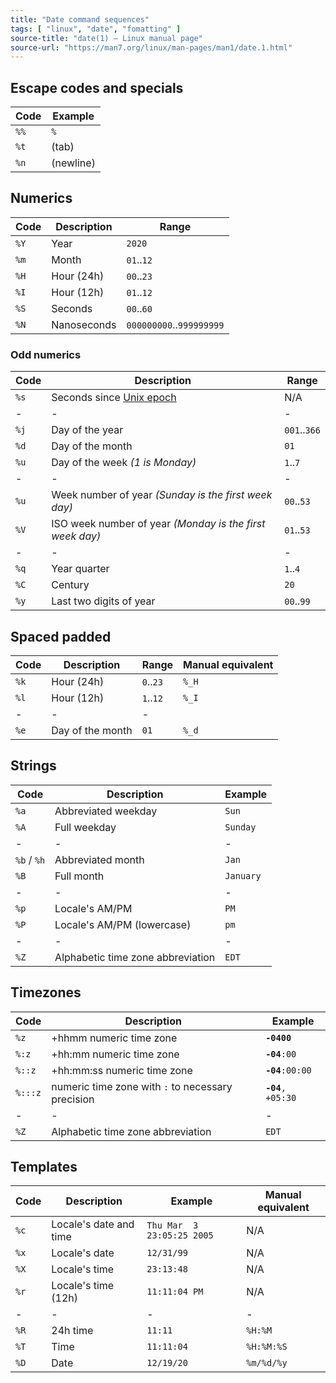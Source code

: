 ```yaml
---
title: "Date command sequences"
tags: [ "linux", "date", "fomatting" ]
source-title: "date(1) — Linux manual page"
source-url: "https://man7.org/linux/man-pages/man1/date.1.html"
---
```


## Escape codes and specials

| Code | Example   |
| ---- | --------- |
| `%%` | `%`       |
| `%t` | (tab)     |
| `%n` | (newline) |

## Numerics

| Code | Description | Range                    |
| ---- | ----------- | ------------------------ |
| `%Y` | Year        | `2020`                   |
| `%m` | Month       | `01`..`12`               |
| `%H` | Hour (24h)  | `00`..`23`               |
| `%I` | Hour (12h)  | `01`..`12`               |
| `%S` | Seconds     | `00`..`60`               |
| `%N` | Nanoseconds | `000000000`..`999999999` |

### Odd numerics

| Code | Description                                                         | Range        |
| ---- | ------------------------------------------------------------------- | ------------ |
| `%s` | Seconds since [Unix epoch](https://en.wikipedia.org/wiki/Unix_time) | N/A          |
| -    | -                                                                   | -            |
| `%j` | Day of the year                                                     | `001`..`366` |
| `%d` | Day of the month                                                    | `01`         |
| `%u` | Day of the week *(1 is Monday)*                                     | `1`..`7`     |
| -    | -                                                                   | -            |
| `%u` | Week number of year *(Sunday is the first week day)*                | `00`..`53`   |
| `%V` | ISO week number of year *(Monday is the first week day)*            | `01`..`53`   |
| -    | -                                                                   | -            |
| `%q` | Year quarter                                                        | `1`..`4`     |
| `%C` | Century                                                             | `20`         |
| `%y` | Last two digits of year                                             | `00`..`99`   |

## Spaced padded

| Code | Description      | Range     | Manual equivalent |
| ---- | ---------------- | --------- | ----------------- |
| `%k` | Hour (24h)       | `0`..`23` | `%_H`             |
| `%l` | Hour (12h)       | `1`..`12` | `%_I`             |
| -    | -                | -         |
| `%e` | Day of the month | `01`      | `%_d`             |

## Strings

| Code        | Description                       | Example   |
| ----------- | --------------------------------- | --------- |
| `%a`        | Abbreviated weekday               | `Sun`     |
| `%A`        | Full weekday                      | `Sunday`  |
| -           | -                                 | -         |
| `%b` / `%h` | Abbreviated month                 | `Jan`     |
| `%B`        | Full month                        | `January` |
| -           | -                                 | -         |
| `%p`        | Locale's AM/PM                    | `PM`      |
| `%P`        | Locale's AM/PM (lowercase)        | `pm`      |
| -           | -                                 | -         |
| `%Z`        | Alphabetic time zone abbreviation | `EDT`     |

## Timezones

| Code    | Description                                       | Example             |
| ------- | ------------------------------------------------- | ------------------- |
| `%z`    | +hhmm numeric time zone                           | **`-0400`**         |
| `%:z`   | +hh:mm numeric time zone                          | **`-04`**`:00`      |
| `%::z`  | +hh:mm:ss numeric time zone                       | **`-04`**`:00:00`   |
| `%:::z` | numeric time zone with `:` to necessary precision | **`-04`**`, +05:30` |
| -       | -                                                 | -                   |
| `%Z`    | Alphabetic time zone abbreviation                 | `EDT`               |

## Templates

| Code | Description            | Example                    | Manual equivalent |
| ---- | ---------------------- | -------------------------- | ----------------- |
| `%c` | Locale's date and time | `Thu Mar  3 23:05:25 2005` | N/A               |
| `%x` | Locale's date          | `12/31/99`                 | N/A               |
| `%X` | Locale's time          | `23:13:48`                 | N/A               |
| `%r` | Locale's time (12h)    | `11:11:04 PM`              | N/A               |
| -    | -                      | -                          | -                 |
| `%R` | 24h time               | `11:11`                    | `%H:%M`           |
| `%T` | Time                   | `11:11:04`                 | `%H:%M:%S`        |
| `%D` | Date                   | `12/19/20`                 | `%m/%d/%y`        |